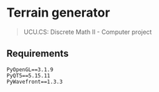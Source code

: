 # Terrain generator
> UCU.CS: Discrete Math II - Computer project
## Requirements
```
PyOpenGL==3.1.9
PyQT5==5.15.11
PyWavefront==1.3.3
```

